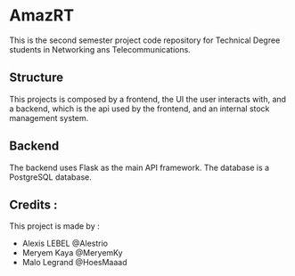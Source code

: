 # AmazRT

This is the second semester project code repository for Technical Degree students in Networking ans Telecommunications.

## Structure
 This projects is composed by a frontend, the UI the user interacts with, and a backend, which is the api used
 by the frontend, and an internal stock management system.

## Backend 

The backend uses Flask as the main API framework. The database is a PostgreSQL database.

## Credits :
 
This project is made by :
- Alexis LEBEL @Alestrio
- Meryem Kaya @MeryemKy
- Malo Legrand @HoesMaaad
